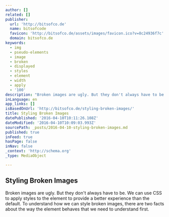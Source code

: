 ```yaml
---
author: []
related: []
publisher:
  url: 'http://bitsofco.de'
  name: bitsofcode
  favicon: 'http://bitsofco.de/assets/images/favicon.ico?v=8c24936f7c'
  domain: bitsofco.de
keywords:
  - img
  - pseudo-elements
  - image
  - broken
  - displayed
  - styles
  - element
  - width
  - apply
  - '100'
description: "Broken images are ugly. But they don't always have to be. We can use CSS to apply styles to the element to provide a better experience than the default. To understand how we can style broken images, there are two facts about the way the element behaves that we need to understand first."
inLanguage: en
app_links: []
isBasedOnUrl: 'http://bitsofco.de/styling-broken-images/'
title: Styling Broken Images
datePublished: '2016-04-10T10:11:26.108Z'
dateModified: '2016-04-10T10:09:03.993Z'
sourcePath: _posts/2016-04-10-styling-broken-images.md
published: true
inFeed: true
hasPage: false
inNav: false
_context: 'http://schema.org'
_type: MediaObject

---
```

<article style=""><h1>Styling Broken Images</h1><p>Broken images are ugly. But they don't always have to be. We can use CSS to apply styles to the element to provide a better experience than the default. To understand how we can style broken images, there are two facts about the way the element behaves that we need to understand first.</p></article>